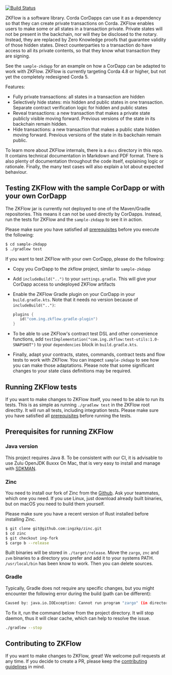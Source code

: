 [![Build Status](https://dev.azure.com/NeoZKP/zkflow/_apis/build/status/ZKFLow%20PRs%20and%20mergest%20to%20master?branchName=master)](https://dev.azure.com/NeoZKP/zkflow/_build/latest?definitionId=1&branchName=master)

ZKFlow is a software library. Corda CorDapps can use it as a dependency so that they can create private transactions on Corda.
ZKFlow enables users to make some or all states in a transaction private. Private states will not be present in the backchain, nor will they be disclosed to the notary. Instead, they are replaced by Zero Knowledge proofs that guarantee validity of those hidden states. Direct counterparties to a transaction do have access to all its private contents, so that they know what transaction they are signing.

See the `sample-zkdapp` for an example on how a CorDapp can be adapted to work with ZKFlow. ZKFlow is currently targeting Corda 4.8 or higher, but not yet the completely redesigned Corda 5.

Features:

- Fully private transactions: all states in a transaction are hidden
- Selectively hide states: mix hidden and public states in one transaction. Separate contract verification logic for hidden and public states
- Reveal transactions: a new transaction that makes a private state publicly visible moving forward. Previous versions of the state in its backchain remain hidden.
- Hide transactions: a new transaction that makes a public state hidden moving forward. Previous versions of the state in its backchain remain public.

To learn more about ZKFlow internals, there is a `docs` directory in this repo. It contains technical documentation in Markdown and PDF format. There is also plenty of documentation throughout the code itself, explaining logic or rationale. Finally, the many test cases will also explain a lot about expected behaviour.

## Testing ZKFlow with the sample CorDapp or with your own CorDapp

The ZKFlow jar is currently not deployed to one of the Maven/Gradle repositories. This means it can not be used directly by CorDapps.
Instead, run the tests for ZKFlow and the `sample-zkdapp` to see it in action.

Please make sure you have satisfied all [prerequisites](#prerequisites) before you execute the following:

```bash
$ cd sample-zkdapp
$ ./gradlew test
```

If you want to test ZKFlow with your own CorDapp, please do the following:

* Copy you CorDapp to the zkflow project, similar to `sample-zkdapp`
* Add `includeBuild("..")` to your `settings.gradle`. This will give your CorDapp access to undeployed ZKFlow artifacts
* Enable the ZKFlow Gradle plugin on your CorDapp in your `build.gradle.kts`. Note that it needs no version because of `includeBuild("..")`:

     ```kotlin
     plugins {
        id("com.ing.zkflow.gradle-plugin")
     }
     ```
* To be able to use ZKFlow's contract test DSL and other convenience functions, add `testImplementation("com.ing.zkflow:test-utils:1.0-SNAPSHOT")` to your `dependencies` block in `build.gradle.kts`.
* Finally, adapt your contracts, states, commands, contract tests and flow tests to work with ZKFlow. You can inspect `sample-zkdapp` to see how you can make those adaptations. Please note that some significant changes to your state class definitions may be required.

## Running ZKFlow tests

If you want to make changes to ZKFlow itself, you need to be able to run its tests.
This is as simple as running `./gradlew test` in the ZKFlow root directlty. It will run all tests, including integration tests.
Please make sure you have satisfied all [prerequisites](#prerequisites) before running the tests.

## Prerequisites for running ZKFlow

### Java version

This project requires Java 8. To be consistent with our CI, it is advisable to use Zulu OpenJDK 8uxxx
On Mac, that is very easy to install and manage with [SDKMAN](https://sdkman.io/).

### Zinc

You need to install our fork of Zinc from the [Github](https://github.com/ingzkp/zinc/releases). Ask your teammates, which one you need. If you use Linux, just download already built binaries, but on macOS you need to build them yourself.

Please make sure you have a recent version of Rust installed before installing Zinc.

```bash
$ git clone git@github.com:ingzkp/zinc.git
$ cd zinc
$ git checkout ing-fork
$ cargo b --release
```

Built binaries will be stored in `./target/release`. Move the `zargo`, `znc` and `zvm` binaries to a directory you prefer and add it to your systems PATH. `/usr/local/bin` has been know to work. Then you can delete sources.

### Gradle

Typically, Gradle does not require any specific changes, but you might encounter the following error during the build (path can be different):

```bash
Caused by: java.io.IOException: Cannot run program "zargo" (in directory "/Users/mq23re/Developer/zk-notary/prover/circuits/create"): error=2, No such file or directory
```

To fix it, run the command below from the project directory. It will stop daemon, thus it will clear cache, which can help to resolve the issue.

```bash
./gradlew --stop
```

## Contributing to ZKFlow

If you want to make changes to ZKFlow, great! We welcome pull requests at any time. If you decide to create a PR, please keep the [contributing guidelines](CONTRIBUTING.md) in mind.
